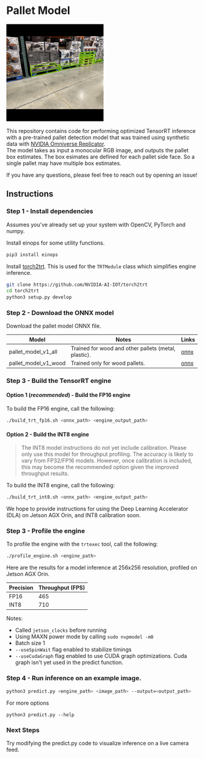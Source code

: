 # Pallet Model

<img src="images/test_image_1_output.jpg" height="256"/>

This repository contains code for performing optimized TensorRT inference with a pre-trained
 pallet detection model that was trained using synthetic data with [NVIDIA Omniverse Replicator](https://developer.nvidia.com/omniverse/replicator).  
 The model takes as input a monocular RGB image, and outputs the pallet box estimates.  The box esimates
are defined for each pallet side face.  So a single pallet may have multiple box
estimates. 

If you have any questions, please feel free to reach out by opening an issue!

## Instructions

### Step 1 - Install dependencies

Assumes you've already set up your system with OpenCV, PyTorch and numpy.

Install einops for some utility functions.

```bash
pip3 install einops
```

Install [torch2trt](https://github.com/NVIDIA-AI-IOT/torch2trt).  This is used
for the ``TRTModule`` class which simplifies engine inference.

```bash
git clone https://github.com/NVIDIA-AI-IOT/torch2trt
cd torch2trt
python3 setup.py develop
```

### Step 2 - Download the ONNX model

Download the pallet model ONNX file.  

| Model | Notes | Links |
|-------|-------|-------|
| pallet_model_v1_all | Trained for wood and other pallets (metal, plastic). | [onnx](https://drive.google.com/file/d/1Vsl7s5YhBFxkTkd3UYYgPWFCLNRm_O_Q/view?usp=share_link) |
| pallet_model_v1_wood | Trained only for wood pallets. | [onnx](https://drive.google.com/file/d/1Fd1gS7NYkWHPhUn7iZLK43hLQ1qDkuvb/view?usp=share_link) |


### Step 3 - Build the TensorRT engine


#### Option 1 (*recommended*) - Build the FP16 engine 

To build the FP16 engine, call the following:

```bash
./build_trt_fp16.sh <onnx_path> <engine_output_path>
```


#### Option 2 - Build the INT8 engine 

> The INT8 model instructions do not yet include calibration.  Please only use 
> this model for throughput profiling.  The accuracy is likely to vary from 
> FP32/FP16 models.  However, once calibration is included, this may become
> the recommended option given the improved throughput results.
   
To build the INT8 engine, call the following:

```bash
./build_trt_int8.sh <onnx_path> <engine_output_path>
```

We hope to provide instructions for using the Deep Learning Accelerator (DLA)
on Jetson AGX Orin, and INT8 calibration soon.

### Step 3 - Profile the engine

To profile the engine with the ``trtexec`` tool, call the following:

```bash
./profile_engine.sh <engine_path>
```

Here are the results for a model inference at 256x256 resolution, 
profiled on Jetson AGX Orin.

<a id="throughput_results"/>

| Precision | Throughput (FPS) |
|-----------|------------------|
| FP16      | 465              |
| INT8      | 710              |

Notes:

- Called ``jetson_clocks`` before running
- Using MAXN power mode by calling ``sudo nvpmodel -m0``
- Batch size 1
- ``--useSpinWait`` flag enabled to stabilize timings
- ``--useCudaGraph`` flag enabled to use CUDA graph optimizations.  Cuda graph
  isn't yet used in the predict function.

### Step 4 - Run inference on an example image.


```bash
python3 predict.py <engine_path> <image_path> --output=<output_path>
```

For more options

```
python3 predict.py --help
```

### Next Steps

Try modifying the predict.py code to visualize inference on a live camera feed.
